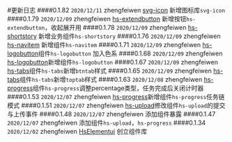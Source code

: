 #更新日志
####0.1.82
`2020/12/11`
zhengfeiwen
[svg-icon](#/icon/index) 新增图标库`svg-icon`
####0.1.79
`2020/12/09`
zhengfeiwen
[hs-extendbutton](#/button/extendbutton/index) 新增按钮`hs-extendbutton`，收起展开用
####0.1.78
`2020/12/09`
zhengfeiwen
[hs-shortstory](#/busifunc/shortstory/index) 新增业务组件`hs-shortstory`
####0.1.76
`2020/12/09`
zhengfeiwen
[hs-navitem](#/navigation/navitem/index) 新增组件`hs-navitem`
####0.1.71
`2020/12/09`
zhengfeiwen
[hs-logobutton](#/button/logobutton/index)组件`hs-logobutton` 加入色系
####0.1.68
`2020/12/09`
zhengfeiwen
[hs-logobutton](#/button/logobutton/index)新增组件`hs-logobutton`
####0.1.67
`2020/12/09`
zhengfeiwen
[hs-tabs](#/navigation/tabs/index)组件`hs-tabs`新增`btntab`样式
####0.1.65
`2020/12/09`
zhengfeiwen
[hs-tabs](#/navigation/tabs/index)组件`hs-tabs`新增`toptab`样式
####0.1.63
`2020/12/08`
zhengfeiwen
[hs-progress](#/progress/index)组件`hs-progress`调整percentage类型，任务完成后关闭计时器
####0.1.53
`2020/12/07`
zhengfeiwen
[hs-progress](#/progress/index)新增组件`hs-progress`任务链模式
####0.1.51
`2020/12/07`
zhengfeiwen
[hs-upload](#/upload/index)修改组件`hs-upload`的提交与上传事件
####0.1.48
`2020/12/07`
zhengfeiwen
添加组件暴露
####0.1.47
`2020/12/07`
zhengfeiwen
添加组件`hs-upload`，`hs-progress`
####0.1.34
`2020/12/02`
zhengfeiwen
[HsElementui](#/install/index) 创立组件库